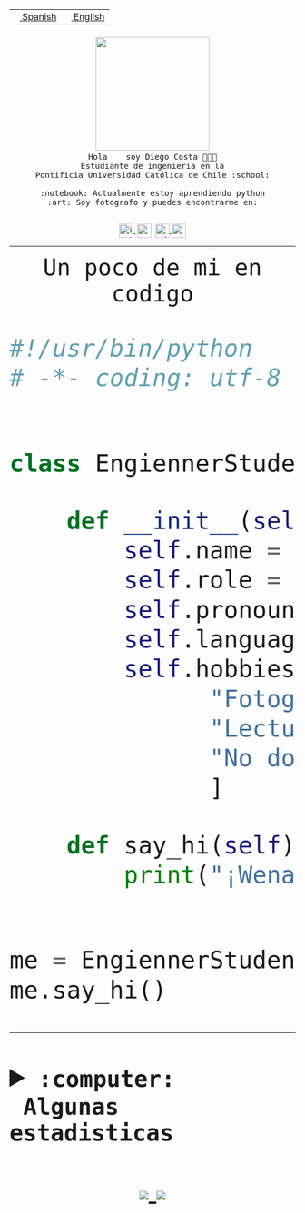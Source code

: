 <table border="0"  align="right">
 <tr><td><a href="README.md"><img src="https://upload.wikimedia.org/wikipedia/commons/thumb/8/89/Bandera_de_Espa%C3%B1a.svg/1200px-Bandera_de_Espa%C3%B1a.svg.png" height="10"> Spanish</a></td>
 <td><a href="README.en.md"><img src="https://upload.wikimedia.org/wikipedia/commons/a/a4/Flag_of_the_United_States.svg" height="10"> English</a></td></tr>
</table><br><br><br>


<p align="center">
  <img src="https://github.com/diegocostares/diegocostares/blob/main/Images/aaa2.gif?raw=true" width="200px">
  <br><samp>
    Hola <img src="https://media.giphy.com/media/hvRJCLFzcasrR4ia7z/giphy.gif" width="16px"> soy Diego Costa 👨🏻‍💻<br>
    Estudiante de ingeniería en la <br>
    Pontificia Universidad Católica de Chile :school:<br>
  <br>
    :notebook: Actualmente estoy aprendiendo python <br>
    :art: Soy fotografo y puedes encontrarme en: <br>
  <br></samp>
  
</p>

<p align="center">
   <a href="https://instagram.com/diegocosta_no" target="blank">
    <img 
    align="center" src="https://cdn.jsdelivr.net/npm/simple-icons@3.0.1/icons/instagram.svg" alt="instagram" height="25px" width="25px" />
  </a>
  <a style="border: 3px solid; color: white;"href="https://t.me/diegocosta_no" target="blank">
  <img
  align="center" alt="Telegram" width="25px" src="https://icons-for-free.com/iconfiles/png/512/Telegram-1324888767380505522.png" />
</a>
<a href="https://api.whatsapp.com/send?phone=56971897835&text=Hola!" target="blank">
  <img
  align="center" alt="wtsp" width="25px" src="https://img.icons8.com/pastel-glyph/2x/whatsapp--v2.png" />
</a>
<a href="https://www.linkedin.com/in/diego-costa-786249213/" target="blank">
  <img
  align="center" alt="wtsp" width="25px" src="https://img.icons8.com/metro/452/linkedin.png" />
</a>

  </a>
</p>

---


<p align="center"><font size="25"><samp>Un poco de mi en codigo</samp></front></p>


```python
#!/usr/bin/python
# -*- coding: utf-8 -*-


class EngiennerStudent:

    def __init__(self):
        self.name = "Diego Costa"
        self.role = "Estudiante"
        self.pronouns = "he/him"
        self.language_spoken = ["es_CL", "en_US"]
        self.hobbies = [
              "Fotografia",
              "Lectura",
              "No dormir",
              ]

    def say_hi(self):
        print("¡Wena mundo!")


me = EngiennerStudent()
me.say_hi()
```
---
<details>
  <summary><b><samp>:computer: &nbsp;Algunas estadisticas</samp></b></summary>
  <br/></p>

<!--START_SECTION:waka-->
![Code Time](http://img.shields.io/badge/Code%20Time-304%20hrs%2029%20mins-blue)

**Soy nocturno 🦉** 

```text
🌞 Mañana     3 commits      ░░░░░░░░░░░░░░░░░░░░░░░░░   2.44% 
🌆 Día        41 commits     ████████░░░░░░░░░░░░░░░░░   33.33% 
🌃 Tarde      30 commits     ██████░░░░░░░░░░░░░░░░░░░   24.39% 
🌙 Noche      49 commits     ██████████░░░░░░░░░░░░░░░   39.84%

```
📅 **Soy más productivo los Miércoles** 

```text
Lunes        6 commits      █░░░░░░░░░░░░░░░░░░░░░░░░   4.88% 
Martes       1 commits      ░░░░░░░░░░░░░░░░░░░░░░░░░   0.81% 
Miércoles    77 commits     ███████████████░░░░░░░░░░   62.6% 
Jueves       2 commits      ░░░░░░░░░░░░░░░░░░░░░░░░░   1.63% 
Viernes      1 commits      ░░░░░░░░░░░░░░░░░░░░░░░░░   0.81% 
Sábado       16 commits     ███░░░░░░░░░░░░░░░░░░░░░░   13.01% 
Domingo      20 commits     ████░░░░░░░░░░░░░░░░░░░░░   16.26%

```


📊 **Esta semana me dediqué a** 

```text
🐱‍💻 Proyectos: 
T0                       16 hrs 24 mins      ██████████████░░░░░░░░░░░   57.95% 
Ing_Software             5 hrs 41 mins       █████░░░░░░░░░░░░░░░░░░░░   20.07% 
Unknown Project          4 hrs 46 mins       ████░░░░░░░░░░░░░░░░░░░░░   16.84% 
T0-2020-2-DquezadaO      1 hr 21 mins        █░░░░░░░░░░░░░░░░░░░░░░░░   4.79% 
G74_BDD                  5 mins              ░░░░░░░░░░░░░░░░░░░░░░░░░   0.34%

```


 Last Updated on 28/03/2022 20:25:03 UTC
<!--END_SECTION:waka-->
  
  

 <p align="center"> <img src="https://github-readme-stats.vercel.app/api?username=diegocostares&show_icons=true&theme=ayu-mirage" alt="abhisheknaiidu" /></p>
 
</details>

<p align=center>
  <a href="https://github.com/diegocostares">
    <img src="https://badges.pufler.dev/visits/diegocostares/diegocostares?style=flat-square&color=black&logo=github">
  </a>
  <a href="https://github.com/diegocostares?tab=repositories">
    <img src="https://badges.pufler.dev/repos/diegocostares?style=flat-square&color=black&logo=github">
  </a>
</p>
